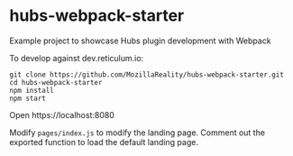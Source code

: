 # hubs-webpack-starter

Example project to showcase Hubs plugin development with Webpack

To develop against dev.reticulum.io:

```
git clone https://github.com/MozillaReality/hubs-webpack-starter.git
cd hubs-webpack-starter
npm install
npm start
```

Open https://localhost:8080

Modify `pages/index.js` to modify the landing page. Comment out the exported function to load the default landing page.
